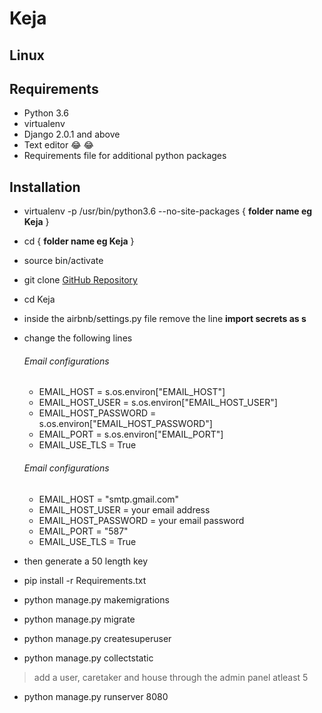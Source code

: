 # Keja

## Linux
## Requirements
* Python 3.6
* virtualenv
* Django 2.0.1 and above
* Text editor :joy: :joy:
* Requirements file for additional python packages

## Installation
* virtualenv -p /usr/bin/python3.6 --no-site-packages { **folder name eg Keja** }
* cd { **folder name eg Keja** }
* source bin/activate
* git clone [GitHub Repository](https://github.com/osodo/Keja)
* cd Keja
* inside the airbnb/settings.py file remove the line **import secrets as s**
* change the following lines
	###### Email configurations
	* EMAIL_HOST = s.os.environ["EMAIL_HOST"]
	* EMAIL_HOST_USER = s.os.environ["EMAIL_HOST_USER"]
	* EMAIL_HOST_PASSWORD = s.os.environ["EMAIL_HOST_PASSWORD"]
	* EMAIL_PORT = s.os.environ["EMAIL_PORT"]
	* EMAIL_USE_TLS = True

	###### Email configurations
	* EMAIL_HOST = "smtp.gmail.com"
	* EMAIL_HOST_USER = your email address
	* EMAIL_HOST_PASSWORD = your email password
	* EMAIL_PORT = "587"
	* EMAIL_USE_TLS = True

* then generate a 50 length key
* pip install -r Requirements.txt
* python manage.py makemigrations
* python manage.py migrate
* python manage.py createsuperuser
* python manage.py collectstatic
> add a user, caretaker and house through the admin panel atleast 5
* python manage.py runserver 8080
